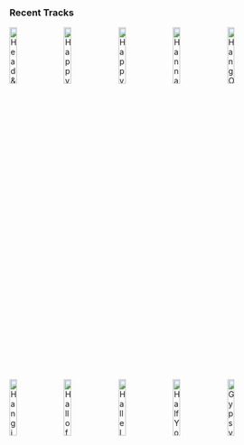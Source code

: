 ### Recent Tracks
[<img src='https://lastfm.freetls.fastly.net/i/u/300x300/44ae22e33474b94e5d707f59c2b355e6.png' width='16%' height='16%' alt='Head & Heart (feat. MNEK)'>](https://www.last.fm/music/joel%2bcorry/_/head%2b%2526%2bheart%2b%2528feat.%2bmnek%2529)&nbsp;&nbsp;&nbsp;&nbsp;[<img src='https://lastfm.freetls.fastly.net/i/u/300x300/b48f9c75db7fab43226d42423c241e3c.png' width='16%' height='16%' alt='Happy Kids'>](https://www.last.fm/music/john%2bde%2bsohn/_/happy%2bkids)&nbsp;&nbsp;&nbsp;&nbsp;[<img src='https://lastfm.freetls.fastly.net/i/u/300x300/5a3552e32ff6783e1ba94759233b47cf.png' width='16%' height='16%' alt='Happy Accidents'>](https://www.last.fm/music/saint%2bmotel/_/happy%2baccidents)&nbsp;&nbsp;&nbsp;&nbsp;[<img src='https://lastfm.freetls.fastly.net/i/u/300x300/b16f6605f041c9e4f4aae10812c38d9a.png' width='16%' height='16%' alt='Hannah Hunt'>](https://www.last.fm/music/vampire%2bweekend/_/hannah%2bhunt)&nbsp;&nbsp;&nbsp;&nbsp;[<img src='https://lastfm.freetls.fastly.net/i/u/300x300/8f24dd98c6cc9958b0f07df6e13b256e.png' width='16%' height='16%' alt='Hang On'>](https://www.last.fm/music/needtobreathe/_/hang%2bon)&nbsp;&nbsp;&nbsp;&nbsp;<br>[<img src='https://lastfm.freetls.fastly.net/i/u/300x300/58416b86c1bb435cac9136db46cfcf46.png' width='16%' height='16%' alt='Hanging On'>](https://www.last.fm/music/active%2bchild/_/hanging%2bon)&nbsp;&nbsp;&nbsp;&nbsp;[<img src='https://lastfm.freetls.fastly.net/i/u/300x300/301f9c973b39263980d1ffa6b61ab644.png' width='16%' height='16%' alt='Hall of Fame'>](https://www.last.fm/music/the%2bhowl%2b%2526%2bthe%2bhum/_/hall%2bof%2bfame)&nbsp;&nbsp;&nbsp;&nbsp;[<img src='https://lastfm.freetls.fastly.net/i/u/300x300/842cefe1975a48a69f847d97538ab998.png' width='16%' height='16%' alt='Hallelujah'>](https://www.last.fm/music/jeff%2bbuckley/_/hallelujah)&nbsp;&nbsp;&nbsp;&nbsp;[<img src='https://lastfm.freetls.fastly.net/i/u/300x300/2c78acb3a64c5686f51e3ee6f8708a65.png' width='16%' height='16%' alt='Half Your Age'>](https://www.last.fm/music/joywave/_/half%2byour%2bage)&nbsp;&nbsp;&nbsp;&nbsp;[<img src='https://lastfm.freetls.fastly.net/i/u/300x300/4aa74f34d0e943a8c3bbc3bf30c6763c.png' width='16%' height='16%' alt='Gypsy'>](https://www.last.fm/music/fleetwood%2bmac/_/gypsy)&nbsp;&nbsp;&nbsp;&nbsp;<br>